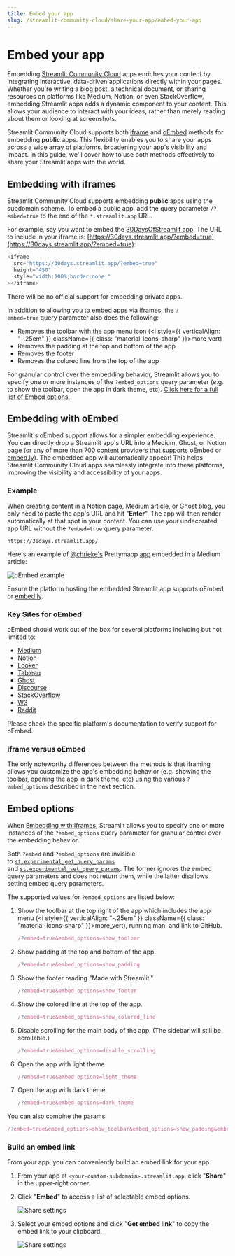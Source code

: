 ```yaml
---
title: Embed your app
slug: /streamlit-community-cloud/share-your-app/embed-your-app
---
```


# Embed your app

Embedding [Streamlit Community Cloud](https://streamlit.io/cloud) apps enriches your content by integrating interactive, data-driven applications directly within your pages. Whether you're writing a blog post, a technical document, or sharing resources on platforms like Medium, Notion, or even StackOverflow, embedding Streamlit apps adds a dynamic component to your content. This allows your audience to interact with your ideas, rather than merely reading about them or looking at screenshots.

Streamlit Community Cloud supports both [iframe](#embedding-with-iframes) and [oEmbed](#embedding-with-oembed) methods for embedding **public** apps. This flexibility enables you to share your apps across a wide array of platforms, broadening your app's visibility and impact. In this guide, we'll cover how to use both methods effectively to share your Streamlit apps with the world.

## Embedding with iframes

Streamlit Community Cloud supports embedding **public** apps using the subdomain scheme. To embed a public app, add the query parameter `/?embed=true` to the end of the `*.streamlit.app` URL.

For example, say you want to embed the [30DaysOfStreamlit app](https://30days.streamlit.app/). The URL to include in your iframe is: [https://30days.streamlit.app/?embed=true](https://30days.streamlit.app/?embed=true):

```javascript
<iframe
  src="https://30days.streamlit.app/?embed=true"
  height="450"
  style="width:100%;border:none;"
></iframe>
```

<Cloud src="https://30days.streamlit.app/?embed=true" />

<Important>

There will be no official support for embedding private apps.

</Important>

In addition to allowing you to embed apps via iframes, the `?embed=true` query parameter also does the following:

- Removes the toolbar with the app menu icon (<i style={{ verticalAlign: "-.25em" }} className={{ class: "material-icons-sharp" }}>more_vert</i>)
- Removes the padding at the top and bottom of the app
- Removes the footer
- Removes the colored line from the top of the app

For granular control over the embedding behavior, Streamlit allows you to specify one or more instances of the `?embed_options` query parameter (e.g. to show the toolbar, open the app in dark theme, etc). [Click here for a full list of Embed options.](#embed-options)

## Embedding with oEmbed

Streamlit's oEmbed support allows for a simpler embedding experience. You can directly drop a Streamlit app's URL into a Medium, Ghost, or Notion page (or any of more than 700 content providers that supports oEmbed or [embed.ly](https://embed.ly/)). The embedded app will automatically appear! This helps Streamlit Community Cloud apps seamlessly integrate into these platforms, improving the visibility and accessibility of your apps.

### Example

When creating content in a Notion page, Medium article, or Ghost blog, you only need to paste the app's URL and hit "**Enter**". The app will then render automatically at that spot in your content. You can use your undecorated app URL without the `?embed=true` query parameter.

```
https://30days.streamlit.app/
```

Here's an example of [@chrieke's](https://github.com/chrieke) Prettymapp [app](https://chrieke-prettymapp-streamlit-prettymappapp-1k0qxh.streamlit.app/) embedded in a Medium article:

<Image src="/images/streamlit-community-cloud/oembed.gif" alt="oEmbed example" clean />

<Tip>

Ensure the platform hosting the embedded Streamlit app supports oEmbed or [embed.ly](https://embed.ly/).

</Tip>

### Key Sites for oEmbed

oEmbed should work out of the box for several platforms including but not limited to:

- [Medium](https://medium.com/)
- [Notion](https://notion.so/)
- [Looker](https://www.looker.com/)
- [Tableau](https://www.tableau.com/)
- [Ghost](https://ghost.org/)
- [Discourse](https://www.discourse.org/)
- [StackOverflow](https://stackoverflow.com/)
- [W3](https://www.w3schools.com/)
- [Reddit](https://www.reddit.com/)

Please check the specific platform's documentation to verify support for oEmbed.

### iframe versus oEmbed

The only noteworthy differences between the methods is that iframing allows you customize the app's embedding behavior (e.g. showing the toolbar, opening the app in dark theme, etc) using the various `?embed_options` described in the next section.

## Embed options

When [Embedding with iframes](#embedding-with-iframes), Streamlit allows you to specify one or more instances of the `?embed_options` query parameter for granular control over the embedding behavior. 

Both `?embed` and `?embed_options` are invisible to [`st.experimental_get_query_params`](/library/api-reference/utilities/st.experimental_get_query_params) and [`st.experimental_set_query_params`](/library/api-reference/utilities/st.experimental_set_query_params). The former ignores the embed query parameters and does not return them, while the latter disallows setting embed query parameters.

The supported values for `?embed_options` are listed below:

1. Show the toolbar at the top right of the app which includes the app menu (<i style={{ verticalAlign: "-.25em" }} className={{ class: "material-icons-sharp" }}>more_vert</i>), running man, and link to GitHub.

   ```javascript
   /?embed=true&embed_options=show_toolbar
   ```

2. Show padding at the top and bottom of the app.

   ```javascript
   /?embed=true&embed_options=show_padding
   ```

3. Show the footer reading "Made with Streamlit."

   ```javascript
   /?embed=true&embed_options=show_footer
   ```

4. Show the colored line at the top of the app.

   ```javascript
   /?embed=true&embed_options=show_colored_line
   ```

5. Disable scrolling for the main body of the app. (The sidebar will still be scrollable.)

   ```javascript
   /?embed=true&embed_options=disable_scrolling
   ```

6. Open the app with light theme.

   ```javascript
   /?embed=true&embed_options=light_theme
   ```

7. Open the app with dark theme.

   ```javascript
   /?embed=true&embed_options=dark_theme
   ```

You can also combine the params:

```javascript
/?embed=true&embed_options=show_toolbar&embed_options=show_padding&embed_options=show_footer&embed_options=show_colored_line&embed_options=disable_scrolling
```

### Build an embed link

From your app, you can conveniently build an embed link for your app.

1. From your app at `<your-custom-subdomain>.streamlit.app`, click "**Share**" in the upper-right corner.
2. Click "**Embed**" to access a list of selectable embed options.

   ![Share settings](/images/streamlit-community-cloud/share-menu-embed.png)

3. Select your embed options and click "**Get embed link**" to copy the embed link to your clipboard.

   ![Share settings](/images/streamlit-community-cloud/share-menu-embed-url.png)
